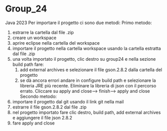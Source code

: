 # Group_24
Java 2023
Per importare il progetto ci sono due metodi: 
Primo metodo: 
1) estrarre la cartella dal file .zip 
2) creare un workspace 
3) aprire eclipse nella cartella del workspace 
4) importare il progetto nella cartella workspace usando la cartella estratta dal file .zip
5) una volta importato il progetto, clic destro su group24 e nella sezione build path fare: 
      1) add external archives e selezionare il file gson.2.8.2 dalla cartella del progetto 
      2) se dà ancora errori andare in configure build path e selezionare la libreria JRE più recente. Eliminare la libreria di json con il percorso errato. 
          Cliccare su apply and close--> finish--> apply and close  
Secondo metodo: 
1) importare il progetto dal git usando il link git nella mail 
2) estrarre il file gson.2.8.2 dal file .zip
3) nel progetto importato fare clic destro, build path, add external archives e aggiungere il file json 2.8.2
4) fare apply and close 
